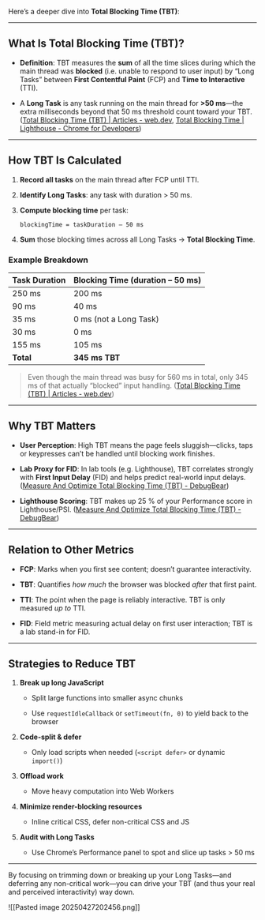 Here’s a deeper dive into **Total Blocking Time (TBT)**:

---

## What Is Total Blocking Time (TBT)?

- **Definition**: TBT measures the **sum** of all the time slices during which the main thread was **blocked** (i.e. unable to respond to user input) by “Long Tasks” between **First Contentful Paint** (FCP) and **Time to Interactive** (TTI).
    
- A **Long Task** is any task running on the main thread for **>50 ms**—the extra milliseconds beyond that 50 ms threshold count toward your TBT. ([Total Blocking Time (TBT) | Articles - web.dev](https://web.dev/articles/tbt?utm_source=chatgpt.com), [Total Blocking Time | Lighthouse - Chrome for Developers](https://developer.chrome.com/docs/lighthouse/performance/lighthouse-total-blocking-time?utm_source=chatgpt.com))
    

---

## How TBT Is Calculated

1. **Record all tasks** on the main thread after FCP until TTI.
    
2. **Identify Long Tasks**: any task with duration > 50 ms.
    
3. **Compute blocking time** per task:  
    ```  
    blockingTime = taskDuration – 50 ms  
    ```
    
4. **Sum** those blocking times across all Long Tasks → **Total Blocking Time**.
    

### Example Breakdown

|Task Duration|Blocking Time (duration – 50 ms)|
|---|---|
|250 ms|200 ms|
|90 ms|40 ms|
|35 ms|0 ms (not a Long Task)|
|30 ms|0 ms|
|155 ms|105 ms|
|**Total**|**345 ms TBT**|

> Even though the main thread was busy for 560 ms in total, only 345 ms of that actually “blocked” input handling. ([Total Blocking Time (TBT) | Articles - web.dev](https://web.dev/articles/tbt?utm_source=chatgpt.com))

---

## Why TBT Matters

- **User Perception**: High TBT means the page feels sluggish—clicks, taps or keypresses can’t be handled until blocking work finishes.
    
- **Lab Proxy for FID**: In lab tools (e.g. Lighthouse), TBT correlates strongly with **First Input Delay** (FID) and helps predict real-world input delays. ([Measure And Optimize Total Blocking Time (TBT) - DebugBear](https://www.debugbear.com/docs/metrics/total-blocking-time?utm_source=chatgpt.com))
    
- **Lighthouse Scoring**: TBT makes up 25 % of your Performance score in Lighthouse/PSI. ([Measure And Optimize Total Blocking Time (TBT) - DebugBear](https://www.debugbear.com/docs/metrics/total-blocking-time?utm_source=chatgpt.com))
    

---

## Relation to Other Metrics

- **FCP**: Marks when you first see content; doesn’t guarantee interactivity.
    
- **TBT**: Quantifies _how much_ the browser was blocked _after_ that first paint.
    
- **TTI**: The point when the page is reliably interactive. TBT is only measured _up to_ TTI.
    
- **FID**: Field metric measuring actual delay on first user interaction; TBT is a lab stand-in for FID.
    

---

## Strategies to Reduce TBT

1. **Break up long JavaScript**
    
    - Split large functions into smaller async chunks
        
    - Use `requestIdleCallback` or `setTimeout(fn, 0)` to yield back to the browser
        
2. **Code-split & defer**
    
    - Only load scripts when needed (`<script defer>` or dynamic `import()`)
        
3. **Offload work**
    
    - Move heavy computation into Web Workers
        
4. **Minimize render-blocking resources**
    
    - Inline critical CSS, defer non-critical CSS and JS
        
5. **Audit with Long Tasks**
    
    - Use Chrome’s Performance panel to spot and slice up tasks > 50 ms
        

---

By focusing on trimming down or breaking up your Long Tasks—and deferring any non-critical work—you can drive your TBT (and thus your real and perceived interactivity) way down.

![[Pasted image 20250427202456.png]]